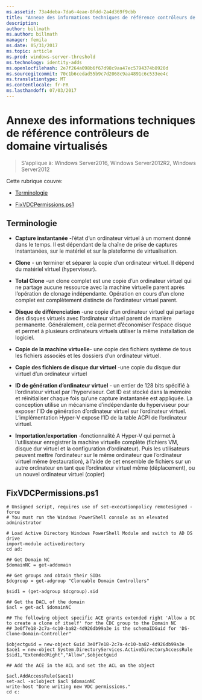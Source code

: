 ```yaml
---
ms.assetid: 73a4deba-7da6-4eae-8fdd-2a4d369f9cbb
title: "Annexe des informations techniques de référence contrôleurs de domaine virtualisés"
description: 
author: billmath
ms.author: billmath
manager: femila
ms.date: 05/31/2017
ms.topic: article
ms.prod: windows-server-threshold
ms.technology: identity-adds
ms.openlocfilehash: 2e7f264a098b6f67d98c9aa47ec5794374b8920d
ms.sourcegitcommit: 70c1b6cedad55b9c7d2068c9aa4891c6c533ee4c
ms.translationtype: MT
ms.contentlocale: fr-FR
ms.lasthandoff: 07/03/2017
---
```

# <a name="virtualized-domain-controller-technical-reference-appendix"></a>Annexe des informations techniques de référence contrôleurs de domaine virtualisés

>S’applique à: Windows Server2016, Windows Server2012R2, Windows Server2012

Cette rubrique couvre:  
  
-   [Terminologie](../../../ad-ds/reference/virtual-dc/../../../ad-ds/reference/virtual-dc/Virtualized-Domain-Controller-Technical-Reference-Appendix.md#BKMK_Terms)  
  
-   [FixVDCPermissions.ps1](../../../ad-ds/reference/virtual-dc/../../../ad-ds/reference/virtual-dc/Virtualized-Domain-Controller-Technical-Reference-Appendix.md#BKMK_FixPDCPerms)  
  
## <a name="BKMK_Terms"></a>Terminologie  
  
-   **Capture instantanée** -l’état d’un ordinateur virtuel à un moment donné dans le temps. Il est dépendant de la chaîne de prise de captures instantanées, sur le matériel et sur la plateforme de virtualisation.  
  
-   **Clone** - un terminer et séparer la copie d’un ordinateur virtuel. Il dépend du matériel virtuel (hyperviseur).  
  
-   **Total Clone** -un clone complet est une copie d’un ordinateur virtuel qui ne partage aucune ressource avec la machine virtuelle parent après l’opération de clonage indépendante. Opération en cours d’un clone complet est complètement distincte de l’ordinateur virtuel parent.  
  
-   **Disque de différenciation** -une copie d’un ordinateur virtuel qui partage des disques virtuels avec l’ordinateur virtuel parent de manière permanente. Généralement, cela permet d’économiser l’espace disque et permet à plusieurs ordinateurs virtuels utiliser la même installation de logiciel.  
  
-   **Copie de la machine virtuelle**- une copie des fichiers système de tous les fichiers associés et les dossiers d’un ordinateur virtuel.  
  
-   **Copie des fichiers de disque dur virtuel** -une copie du disque dur virtuel d’un ordinateur virtuel  
  
-   **ID de génération d’ordinateur virtuel** - un entier de 128 bits spécifié à l’ordinateur virtuel par l’hyperviseur. Cet ID est stocké dans la mémoire et réinitialiser chaque fois qu’une capture instantanée est appliquée. La conception utilise un mécanisme d’indépendante du hyperviseur pour exposer l’ID de génération d’ordinateur virtuel sur l’ordinateur virtuel. L’implémentation Hyper-V expose l’ID de la table ACPI de l’ordinateur virtuel.  
  
-   **Importation/exportation** -fonctionnalité A Hyper-V qui permet à l’utilisateur enregistrer la machine virtuelle complète (fichiers VM, disque dur virtuel et la configuration d’ordinateur). Puis les utilisateurs peuvent mettre l’ordinateur sur le même ordinateur que l’ordinateur virtuel même (restauration), à l’aide de cet ensemble de fichiers sur un autre ordinateur en tant que l’ordinateur virtuel même (déplacement), ou un nouvel ordinateur virtuel (copier)  
  
## <a name="BKMK_FixPDCPerms"></a>FixVDCPermissions.ps1  
  
```  
# Unsigned script, requires use of set-executionpolicy remotesigned -force  
# You must run the Windows PowerShell console as an elevated administrator  
  
# Load Active Directory Windows PowerShell Module and switch to AD DS drive  
import-module activedirectory  
cd ad:  
  
## Get Domain NC  
$domainNC = get-addomain  
  
## Get groups and obtain their SIDs   
$dcgroup = get-adgroup "Cloneable Domain Controllers"  
  
$sid1 = (get-adgroup $dcgroup).sid  
  
## Get the DACL of the domain  
$acl = get-acl $domainNC  
  
## The following object specific ACE grants extended right 'Allow a DC to create a clone of itself' for the CDC group to the Domain NC  
## 3e0f7e18-2c7a-4c10-ba82-4d926db99a3e is the schemaIDGuid for 'DS-Clone-Domain-Controller"  
  
$objectguid = new-object Guid 3e0f7e18-2c7a-4c10-ba82-4d926db99a3e  
$ace1 = new-object System.DirectoryServices.ActiveDirectoryAccessRule $sid1,"ExtendedRight","Allow",$objectguid  
  
## Add the ACE in the ACL and set the ACL on the object   
  
$acl.AddAccessRule($ace1)  
set-acl -aclobject $acl $domainNC  
write-host "Done writing new VDC permissions."  
cd c:   
```  
  


